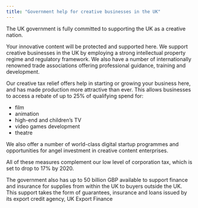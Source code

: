 ```yaml
---
title: "Government help for creative businesses in the UK"
---
```

The UK government is fully committed to supporting the UK as a creative nation.

Your innovative content will be protected and supported here. We support creative businesses in the UK by employing a strong intellectual property regime and regulatory framework.  We also have a number of internationally renowned trade associations offering professional guidance, training and development.

Our creative tax relief offers help in starting or growing your business here, and has made production more attractive than ever. This allows businesses to access a rebate of up to 25% of qualifying spend for:
- film
- animation
- high-end and children’s TV
- video games development
- theatre 

We also offer a number of world-class digital startup programmes and opportunities for angel investment in creative content enterprises.

All of these measures complement our low level of corporation tax, which is set to drop to 17% by 2020.

The government also has up to 50 billion GBP available to support finance and insurance for   supplies from within the UK to buyers outside the UK. This support takes the form of guarantees, insurance and loans issued by its export credit agency, UK Export Finance
